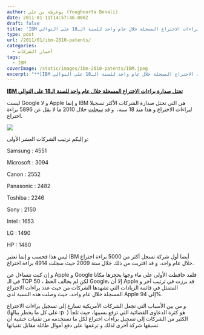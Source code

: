 ```yaml
---
author: يوغرطة بن علي (Youghourta Benali)
date: 2011-01-11T14:57:46.000Z
draft: false
title: 'IBM تحتل صدارة براءات الاختراع المسجلة خلال عام واحد للسنة الـ18 على التوالي '
type: post
url: /2011/01/ibm-2010-patents/
categories:
  - أخبار الشركات
tags:
  - IBM
coverImage: /static/images/ibm-2010-patents/IBM.jpeg
excerpt: "**[IBM تحتل صدارة براءات الاختراع المسجلة خلال عام واحد للسنة الـ18 على التوالي](https://www.it-scoop.com/2011/01/ibm-2010-patents/)**\n\nليست Google و لا Apple و إنما IBM هي التي تحتل صدارة الشركات الأكثر تسجيلا لبراءات الاختراع و هذا منذ 18 سنة،\_ و قد [سجلت](http://ificlaims.com/news/top-patents.html) خلال 2010 ما"
---
```

**[IBM تحتل صدارة براءات الاختراع المسجلة خلال عام واحد للسنة الـ18 على التوالي](https://www.it-scoop.com/2011/01/ibm-2010-patents/)**

ليست Google و لا Apple و إنما IBM هي التي تحتل صدارة الشركات الأكثر تسجيلا لبراءات الاختراع و هذا منذ 18 سنة،  و قد [سجلت](http://ificlaims.com/news/top-patents.html) خلال 2010 ما لا يقل عن 5896 براءة اختراع.

![](/static/images/ibm-2010-patents/IBM.jpeg)

و إليكم ترتيب الشركات العشر الأولى:

Samsung : 4551

Microsoft : 3094

Canon : 2552

Panasonic : 2482

Toshiba : 2246

Sony : 2150

Intel : 1653

LG : 1490

HP : 1480

ليس هذا فحسب و إنما تعتبر IBM أيضا أول شركة تسجل أكثر من 5000 براءة اختراع خلال عام واحد، و قد اقتربت من ذلك خلال سنة 2009 حيث سجلت 4914 براءة اختراع.

و إن كنت تتساءل عن Apple و Google فلقد حافظت الأولى على ماء وجها بحجزها مكانا في الـ TOP 50 ، لكن لم يحالف الحظ Google، إلا أن Apple قد برزت في ترتيب آخر و المتمثل في قائمة الزيادات التي تشهدها الشركات من حيث عدد براءات الاختراع المسجلة خلال عام واحد، حيث وصلت هذه النسبة لدى Apple إلى 94%.

و من بين الأسباب التي تجعل الشركات الأمريكية تسارع إلى تسجيل براءات الاختراع (على كل ما يخطر ببالها :p  ) هو كثرة الدعاوى القضائية التي ترفع بسببها، حيث تلجأ الكثير من الشركات إلى تسجيل براءات اختراع لكل ما تستخدمه من تقنيات خشية أن تسبقها شركة أخرى لذلك و ترغمها على دفع أموال طائلة مقابل تقنياتها.
